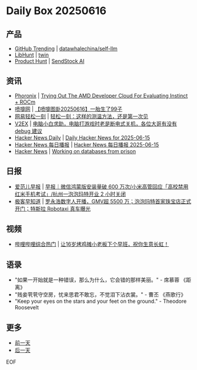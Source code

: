 # Daily Box 20250616

## 产品
- [GitHub Trending](https://github.com/trending?since=daily) | [datawhalechina/self-llm](https://github.com/datawhalechina/self-llm)
- [LibHunt](https://www.libhunt.com/) | [twin](https://www.libhunt.com/r/twin)
- [Product Hunt](https://www.producthunt.com) | [SendStock AI](https://www.producthunt.com/posts/sendstock-ai)

## 资讯
- [Phoronix](https://www.phoronix.com/) | [Trying Out The AMD Developer Cloud For Evaluating Instinct + ROCm](https://www.phoronix.com/review/amd-developer-cloud)
- [喷嚏网](http://www.dapenti.com/blog/blog.asp?subjectid=70&name=xilei) | [【喷嚏图卦20250616】一胎生了99子](http://www.dapenti.com/blog/more.asp?name=xilei&id=186582)
- [网易轻松一刻](https://m.163.com/touch/exclusive/sub/qsyk) | [轻松一刻：这样的测温方法，还是第一次见](https://m.163.com/news/article/K26PRLDL000181BR.html)
- [V2EX](https://www.v2ex.com/) | [电脑小白求助，电脑打游戏时老是断电式关机，各位大哥有没有 debug 建议](https://www.v2ex.com/t/1138851)
- [Hacker News Daily](https://www.daemonology.net/hn-daily/) | [Daily Hacker News for 2025-06-15](https://www.daemonology.net/hn-daily/2025-06-15.html)
- [Hacker News 每日播报](https://hacker-news.agi.li/) | [Hacker News 每日播报 2025-06-15](https://hacker-news.agi.li/post/2025-06-15)
- [Hacker News](https://news.ycombinator.com/front) | [Working on databases from prison](https://news.ycombinator.com/item?id=44288937)

## 日报
- [爱范儿早报](https://www.ifanr.com/category/ifanrnews) | [早报｜微信鸿蒙版安装量破 600 万次/小米高管回应「高校禁用红米手机考试」/杭州一泡泡玛特开业 2 小时关闭](https://www.ifanr.com/1627162)
- [极客早知道](https://www.geekpark.net/column/74) | [ 罗永浩数字人开播，GMV超 5500 万；泡泡玛特首家珠宝店正式开门；特斯拉 Robotaxi 真车曝光](https://www.geekpark.net/news/350411)

## 视频
- [哔哩哔哩综合热门](https://www.bilibili.com/v/popular/all/) | [让16岁烤鸡摊小老板下个早班，祝你生意长虹！](https://b23.tv/BV1GqMqzwEXS)

## 语录
- "如果一开始就是一种错误，那么为什么，它会错的那样美丽。" - 席慕蓉 《距离》
- "贱妾茕茕守空房，忧来思君不敢忘，不觉泪下沾衣裳。" - 曹丕 《燕歌行》
- "Keep your eyes on the stars and your feet on the ground." - Theodore Roosevelt

## 更多
- [前一天](daily-box-20250615.md)
- [后一天](daily-box-20250617.md)

EOF